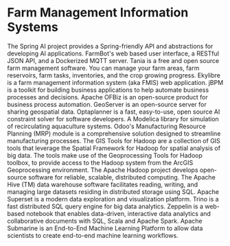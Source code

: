 # Farm Management Information Systems

The Spring AI project provides a Spring-friendly API and abstractions for developing AI applications. FarmBot's web based user interface, a RESTful JSON API, and a Dockerized MQTT server. Tania is a free and open source farm management software. You can manage your farm areas, farm reservoirs, farm tasks, inventories, and the crop growing progress. Ekylibre is a farm management information system (aka FMIS) web application. jBPM is a toolkit for building business applications to help automate business processes and decisions. Apache OFBiz is an open-source product for business process automation. GeoServer is an open-source server for sharing geospatial data. Optaplanner is a fast, easy-to-use, open source AI constraint solver for software developers. A Modelica library for simulation of recirculating aquaculture systems. Odoo's Manufacturing Resource Planning (MRP) module is a comprehensive solution designed to streamline manufacturing processes. The GIS Tools for Hadoop are a collection of GIS tools that leverage the Spatial Framework for Hadoop for spatial analysis of big data. The tools make use of the Geoprocessing Tools for Hadoop toolbox, to provide access to the Hadoop system from the ArcGIS Geoprocessing environment. The Apache Hadoop project develops open-source software for reliable, scalable, distributed computing. The Apache Hive (TM) data warehouse software facilitates reading, writing, and managing large datasets residing in distributed storage using SQL. Apache Superset is a modern data exploration and visualization platform. Trino is a fast distributed SQL query engine for big data analytics. Zeppelin is a web-based notebook that enables data-driven, interactive data analytics and collaborative documents with SQL, Scala and Apache Spark. Apache Submarine is an End-to-End Machine Learning Platform to allow data scientists to create end-to-end machine learning workflows.